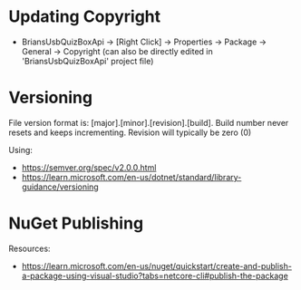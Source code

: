 # Updating Copyright

- BriansUsbQuizBoxApi -> [Right Click] -> Properties -> Package -> General -> Copyright (can also be directly edited in 'BriansUsbQuizBoxApi' project file)

# Versioning

File version format is: [major].[minor].[revision].[build].  Build number never resets and keeps incrementing.  Revision will typically be zero (0)

Using:

- https://semver.org/spec/v2.0.0.html
- https://learn.microsoft.com/en-us/dotnet/standard/library-guidance/versioning

# NuGet Publishing

Resources:

- https://learn.microsoft.com/en-us/nuget/quickstart/create-and-publish-a-package-using-visual-studio?tabs=netcore-cli#publish-the-package